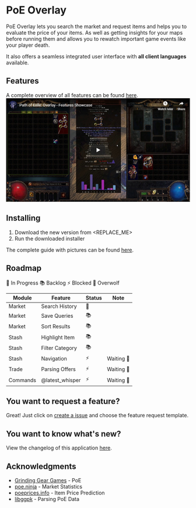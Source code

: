 # PoE Overlay

PoE Overlay lets you search the market and request items and helps you to evaluate the price of your items. As well as getting insights for your maps before running them and allows you to rewatch important game events like your player death.

It also offers a seamless integrated user interface with **all client languages** available.

## Features

A complete overview of all features can be found [here](FEATURES.md).
[![Feature Overview As Video](img/video.jpg)](https://www.youtube.com/watch?v=_cJmW8QkQnM)

## Installing

1. Download the new version from <REPLACE_ME>
2. Run the downloaded installer

The complete guide with pictures can be found [here](INSTALLING.md).

## Roadmap

🚧 In Progress 📚 Backlog ⚡ Blocked 🐺 Overwolf 

| Module        | Feature         | Status | Note     
| ------------- | --------------- | ------ | ---------
| Market        | Search History  | 🚧     |
| Market        | Save Queries    | 📚     |
| Market        | Sort Results    | 📚     |
| Stash         | Highlight Item  | 📚     |
| Stash         | Filter Category | 📚     |
| Stash         | Navigation      | ⚡     | Waiting 🐺
| Trade         | Parsing Offers  | ⚡     | Waiting 🐺
| Commands      | @latest_whisper | ⚡     | Waiting 🐺

## You want to request a feature?

Great! Just click on [create a issue](https://github.com/Kyusung4698/PoE-Overlay/issues/new/choose) and choose the feature request template.

## You want to know what's new?

View the changelog of this application [here](CHANGELOG.md).

## Acknowledgments

- [Grinding Gear Games](https://www.pathofexile.com/) - PoE
- [poe.ninja](https://poe.ninja/) - Market Statistics
- [poeprices.info](https://www.poeprices.info/) - Item Price Prediction
- [libggpk](https://github.com/MuxaJIbI4/libggpk) - Parsing PoE  Data